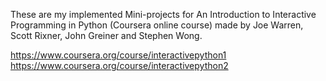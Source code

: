 These are my implemented Mini-projects for An Introduction to Interactive Programming in Python (Coursera online course) made 
by Joe Warren, Scott Rixner, John Greiner and Stephen Wong.

https://www.coursera.org/course/interactivepython1
https://www.coursera.org/course/interactivepython2
